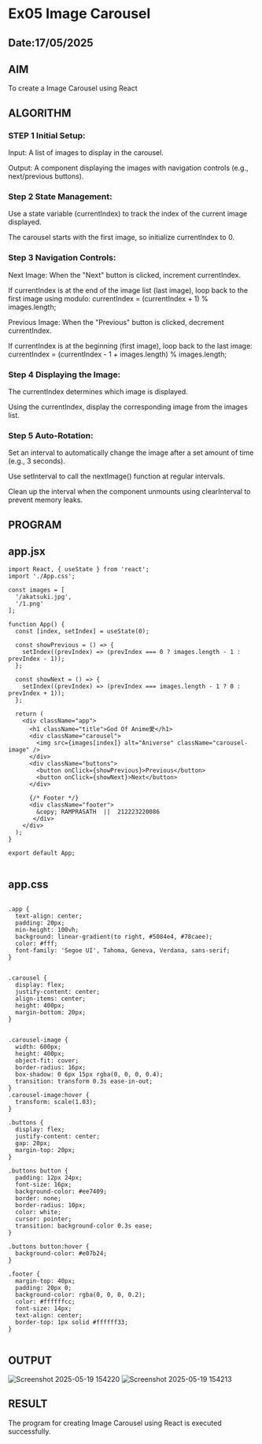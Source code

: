 # Ex05 Image Carousel
## Date:17/05/2025

## AIM
To create a Image Carousel using React 

## ALGORITHM
### STEP 1 Initial Setup:
Input: A list of images to display in the carousel.

Output: A component displaying the images with navigation controls (e.g., next/previous buttons).

### Step 2 State Management:
Use a state variable (currentIndex) to track the index of the current image displayed.

The carousel starts with the first image, so initialize currentIndex to 0.

### Step 3 Navigation Controls:
Next Image: When the "Next" button is clicked, increment currentIndex.

If currentIndex is at the end of the image list (last image), loop back to the first image using modulo:
currentIndex = (currentIndex + 1) % images.length;

Previous Image: When the "Previous" button is clicked, decrement currentIndex.

If currentIndex is at the beginning (first image), loop back to the last image:
currentIndex = (currentIndex - 1 + images.length) % images.length;

### Step 4 Displaying the Image:
The currentIndex determines which image is displayed.

Using the currentIndex, display the corresponding image from the images list.

### Step 5 Auto-Rotation:
Set an interval to automatically change the image after a set amount of time (e.g., 3 seconds).

Use setInterval to call the nextImage() function at regular intervals.

Clean up the interval when the component unmounts using clearInterval to prevent memory leaks.

## PROGRAM

## app.jsx

```
import React, { useState } from 'react';
import './App.css';

const images = [
  '/akatsuki.jpg',
  '/1.png'
];

function App() {
  const [index, setIndex] = useState(0);

  const showPrevious = () => {
    setIndex((prevIndex) => (prevIndex === 0 ? images.length - 1 : prevIndex - 1));
  };

  const showNext = () => {
    setIndex((prevIndex) => (prevIndex === images.length - 1 ? 0 : prevIndex + 1));
  };

  return (
    <div className="app">
      <h1 className="title">God Of Anime愛</h1>
      <div className="carousel">
        <img src={images[index]} alt="Aniverse" className="carousel-image" />
      </div>
      <div className="buttons">
        <button onClick={showPrevious}>Previous</button>
        <button onClick={showNext}>Next</button>
      </div>

      {/* Footer */}
      <div className="footer">
        &copy; RAMPRASATH  ||  212223220086
       </div>
    </div>
  );
}

export default App;


```

## app.css

```
       
.app {
  text-align: center;
  padding: 20px;
  min-height: 100vh;
  background: linear-gradient(to right, #5084e4, #78caee); 
  color: #fff;
  font-family: 'Segoe UI', Tahoma, Geneva, Verdana, sans-serif;
}


.carousel {
  display: flex;
  justify-content: center;
  align-items: center;
  height: 400px;
  margin-bottom: 20px;
}


.carousel-image {
  width: 600px;
  height: 400px;
  object-fit: cover;
  border-radius: 16px;
  box-shadow: 0 6px 15px rgba(0, 0, 0, 0.4);
  transition: transform 0.3s ease-in-out;
}
.carousel-image:hover {
  transform: scale(1.03);
}

.buttons {
  display: flex;
  justify-content: center;
  gap: 20px;
  margin-top: 20px;
}

.buttons button {
  padding: 12px 24px;
  font-size: 16px;
  background-color: #ee7409;
  border: none;
  border-radius: 10px;
  color: white;
  cursor: pointer;
  transition: background-color 0.3s ease;
}

.buttons button:hover {
  background-color: #e07b24;
}

.footer {
  margin-top: 40px;
  padding: 20px 0;
  background-color: rgba(0, 0, 0, 0.2);
  color: #ffffffcc;
  font-size: 14px;
  text-align: center;
  border-top: 1px solid #ffffff33;
}


```


## OUTPUT
![Screenshot 2025-05-19 154220](https://github.com/user-attachments/assets/4d41bcc4-4d34-496d-908c-b440ebc24b5c)
![Screenshot 2025-05-19 154213](https://github.com/user-attachments/assets/337a1f47-5d83-4200-adc6-d52b5db674d8)





## RESULT
The program for creating Image Carousel using React is executed successfully.
